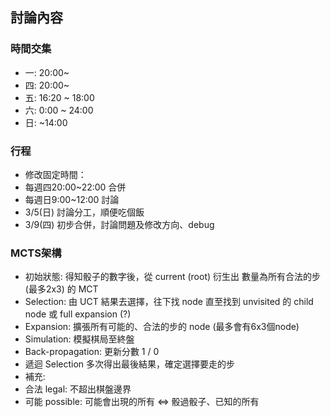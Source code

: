 ## 討論內容

### 時間交集
* 一: 20:00~
* 四: 20:00~
* 五: 16:20 ~ 18:00
* 六: 0:00 ~ 24:00
* 日: ~14:00

### 行程
* 修改固定時間：
 * 每週四20:00~22:00 合併
 * 每週日9:00~12:00 討論
* 3/5(日) 討論分工，順便吃個飯
* 3/9(四) 初步合併，討論問題及修改方向、debug

### MCTS架構
* 初始狀態: 得知骰子的數字後，從 current (root) 衍生出 數量為所有合法的步(最多2x3) 的 MCT
* Selection: 由 UCT 結果去選擇，往下找 node 直至找到 unvisited 的 child node 或 full expansion (?)
* Expansion: 擴張所有可能的、合法的步的 node (最多會有6x3個node)
* Simulation: 模擬棋局至終盤
* Back-propagation: 更新分數 1 / 0
* 遞迴 Selection 多次得出最後結果，確定選擇要走的步
* 補充:
 * 合法 legal: 不超出棋盤邊界
 * 可能 possible: 可能會出現的所有 <=> 骰過骰子、已知的所有
